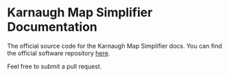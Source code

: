 # Karnaugh Map Simplifier Documentation

The official source code for the Karnaugh Map Simplifier docs. You can find the official software repository [here](https://github.com/MathBunny/karnaugh-map-simplifier). 

Feel free to submit a pull request.